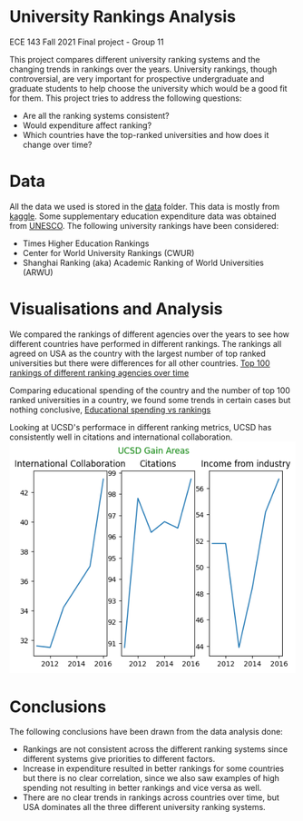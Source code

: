 # University Rankings Analysis
ECE 143 Fall 2021 Final project - Group 11

This project compares different university ranking systems and the changing trends in rankings over the years. University rankings, though controversial, are very important for prospective undergraduate and graduate students to help choose the university which would be a good fit for them. This project tries to address the following questions:
- Are all the ranking systems consistent? 
- Would expenditure affect ranking?
- Which countries have the top-ranked universities and how does it change over time?

# Data
All the data we used is stored in the [data](./data) folder. This data is mostly from [kaggle](https://www.kaggle.com/mylesoneill/world-university-rankings?select=educational_attainment_supplementary_data.csv). Some supplementary education expenditure data was obtained from [UNESCO](http://data.uis.unesco.org/#). The following university rankings have been considered:
- Times Higher Education Rankings
- Center for World University Rankings (CWUR)
- Shanghai Ranking (aka) Academic Ranking of World Universities (ARWU)
# Visualisations and Analysis
We compared the rankings of different agencies over the years to see how different countries have performed in different rankings.
The rankings all agreed on USA as the country with the largest number of top ranked universities but there were differences for all other countries.
[Top 100 rankings of different ranking agencies over time](https://aarthy-22.github.io/ece-143/charts/line_chart.html)

Comparing educational spending of the country and the number of top 100 ranked universities in a country, we found some trends in certain cases but nothing conclusive,
[Educational spending vs rankings](https://aarthy-22.github.io/ece-143/charts/expenditure-rankings.html)

Looking at UCSD's performace in different ranking metrics, UCSD has consistently well in citations and international collaboration.
![UCSD Gain Areas](./charts/UCSD%20Analysis/UCSD%20Gain%20Areas.png)

# Conclusions
The following conclusions have been drawn from the data analysis done:

- Rankings are not consistent across the different ranking systems since different systems give priorities to different factors. 
- Increase in expenditure resulted in better rankings for some countries but there is no clear correlation, since we also saw examples of high spending not resulting in better rankings and vice versa as well.
- There are no clear trends in rankings across countries over time, but USA dominates all the three different university ranking systems.
 



